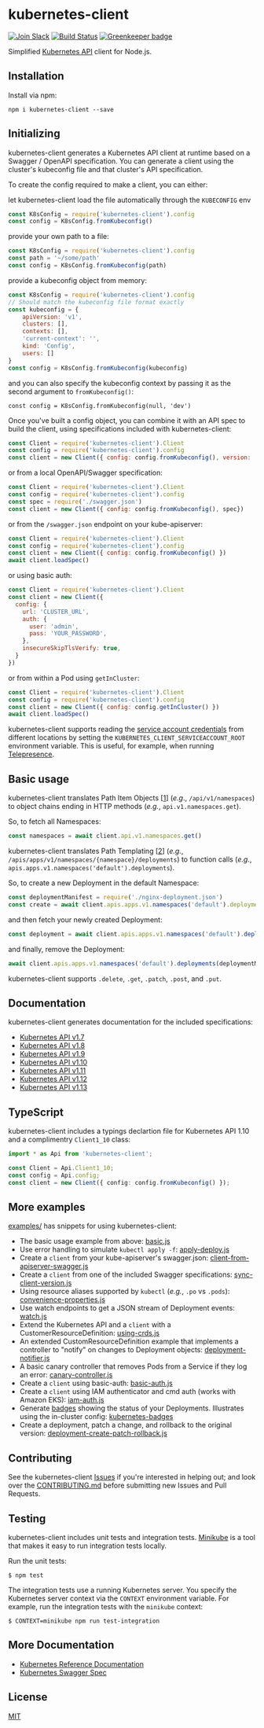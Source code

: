 # kubernetes-client

[![Join Slack](https://img.shields.io/badge/Join%20us%20on-Slack-e01563.svg)](https://godaddy-oss-slack.herokuapp.com/)
[![Build Status][build]](https://travis-ci.org/godaddy/kubernetes-client) [![Greenkeeper badge][greenkeeper]](https://greenkeeper.io/)

[greenkeeper]: https://badges.greenkeeper.io/godaddy/kubernetes-client.svg
[build]: https://travis-ci.org/godaddy/kubernetes-client.svg?branch=master

Simplified [Kubernetes API](http://kubernetes.io/) client for Node.js.

## Installation

Install via npm:

```
npm i kubernetes-client --save
```

## Initializing

kubernetes-client generates a Kubernetes API client at runtime based
on a Swagger / OpenAPI specification. You can generate a client using
the cluster's kubeconfig file and that cluster's API specification.

To create the config required to make a client, you can either:

let kubernetes-client load the file automatically through the `KUBECONFIG`
env

```js
const K8sConfig = require('kubernetes-client').config
const config = K8sConfig.fromKubeconfig()
```

provide your own path to a file:

```js
const K8sConfig = require('kubernetes-client').config
const path = '~/some/path'
const config = K8sConfig.fromKubeconfig(path)
```

provide a kubeconfig object from memory:

```js
const K8sConfig = require('kubernetes-client').config
// Should match the kubeconfig file format exactly
const kubeconfig = {
	apiVersion: 'v1',
	clusters: [],
	contexts: [],
	'current-context': '',
	kind: 'Config',
	users: []
}
const config = K8sConfig.fromKubeconfig(kubeconfig)
```

and you can also specify the kubeconfig context by passing it as the
second argument to `fromKubeconfig()`:

```
const config = K8sConfig.fromKubeconfig(null, 'dev')
```

Once you've built a config object, you can combine it with an API
spec to build the client, using specifications included with kubernetes-client:

```js
const Client = require('kubernetes-client').Client
const config = require('kubernetes-client').config
const client = new Client({ config: config.fromKubeconfig(), version: '1.9' })
```

or from a local OpenAPI/Swagger specification:

```js
const Client = require('kubernetes-client').Client
const config = require('kubernetes-client').config
const spec = require('./swagger.json')
const client = new Client({ config: config.fromKubeconfig(), spec})

```

or from the `/swagger.json` endpoint on your kube-apiserver:

```js
const Client = require('kubernetes-client').Client
const config = require('kubernetes-client').config
const client = new Client({ config: config.fromKubeconfig() })
await client.loadSpec()
```

or using basic auth:

```js
const Client = require('kubernetes-client').Client
const client = new Client({
  config: {
    url: 'CLUSTER_URL',
    auth: {
      user: 'admin',
      pass: 'YOUR_PASSWORD',
    },
    insecureSkipTlsVerify: true,
  }
})
```

or from within a Pod using `getInCluster`:

```js
const Client = require('kubernetes-client').Client
const config = require('kubernetes-client').config
const client = new Client({ config: config.getInCluster() })
await client.loadSpec()
```

kubernetes-client supports reading the [service account
credentials](https://kubernetes.io/docs/tasks/access-application-cluster/access-cluster/#accessing-the-api-from-a-pod)
from different locations by setting the
`KUBERNETES_CLIENT_SERVICEACCOUNT_ROOT` environment variable. This is
useful, for example, when running
[Telepresence](https://www.telepresence.io/howto/volumes).

## Basic usage

kubernetes-client translates Path Item Objects \[[1]\] (*e.g*.,
`/api/v1/namespaces`) to object chains ending in HTTP methods (*e.g.*,
`api.v1.namespaces.get`).

So, to fetch all Namespaces:

```js
const namespaces = await client.api.v1.namespaces.get()
```

kubernetes-client translates Path Templating \[[2]\] (*e.g.*,
`/apis/apps/v1/namespaces/{namespace}/deployments`) to function calls (*e.g.*,
`apis.apps.v1.namespaces('default').deployments`).

So, to create a new Deployment in the default Namespace:

```js
const deploymentManifest = require('./nginx-deployment.json')
const create = await client.apis.apps.v1.namespaces('default').deployments.post({ body: deploymentManifest })
```

and then fetch your newly created Deployment:

```js
const deployment = await client.apis.apps.v1.namespaces('default').deployments(deploymentManifest.metadata.name).get()
```

and finally, remove the Deployment:

```js
await client.apis.apps.v1.namespaces('default').deployments(deploymentManifest.metadata.name).delete()
```

kubernetes-client supports `.delete`, `.get`, `.patch`, `.post`, and `.put`.

## Documentation

kubernetes-client generates documentation for the included
specifications:

* [Kubernetes API v1.7](docs/1.7)
* [Kubernetes API v1.8](docs/1.8)
* [Kubernetes API v1.9](docs/1.9)
* [Kubernetes API v1.10](docs/1.10)
* [Kubernetes API v1.11](docs/1.11)
* [Kubernetes API v1.12](docs/1.12)
* [Kubernetes API v1.13](docs/1.13)

## TypeScript

kubernetes-client includes a typings declartion file for Kubernetes
API 1.10 and a complimentry `Client1_10` class:

```typescript
import * as Api from 'kubernetes-client';

const Client = Api.Client1_10;
const config = Api.config;
const client = new Client({ config: config.fromKubeconfig() });
```

## More examples

[examples/](examples/) has snippets for using kubernetes-client:

* The basic usage example from above: [basic.js](./examples/basic.js)
* Use error handling to simulate `kubectl apply -f`: [apply-deploy.js](./examples/apply-deploy.js)
* Create a `client` from your kube-apiserver's swagger.json:
  [client-from-apiserver-swagger.js](./examples/client-from-apiserver-swagger.js)
* Create a `client` from one of the included Swagger specifications:
  [sync-client-version.js](./examples/sync-client-version.js)
* Using resource aliases supported by `kubectl` (*e.g.*, `.po` vs
  `.pods`): [convenience-properties.js](./examples/convenience-properties.js)
* Use watch endpoints to get a JSON stream of Deployment events:
  [watch.js](./examples/watch.js)
* Extend the Kubernetes API and a `client` with a
  CustomerResourceDefinition: [using-crds.js](./examples/using-crds.js)
* An extended CustomResourceDefinition example that implements a
  controller to "notify" on changes to Deployment objects:
  [deployment-notifier.js](./examples/deployment-notifier.js)
* A basic canary controller that removes Pods from a Service if they
  log an error: [canary-controller.js](./examples/canary-controller.js)
* Create a `client` using basic-auth:
  [basic-auth.js](./examples/basic-auth.js)
* Create a `client` using IAM authenticator and cmd auth (works with Amazon EKS):
  [iam-auth.js](./examples/iam-auth.js)
* Generate [badges](https://github.com/badges/shields) showing the
  status of your Deployments. Illustrates using the in-cluster config:
  [kubernetes-badges](https://github.com/silasbw/kubernetes-badges)
* Create a deployment, patch a change, and rollback to the original version:
  [deployment-create-patch-rollback.js](./examples/deployment-create-patch-rollback.js)

## Contributing

See the kubernetes-client [Issues](./issues) if you're interested in
helping out; and look over the [CONTRIBUTING.md](./CONTRIBUTING.md)
before submitting new Issues and Pull Requests.

## Testing

kubernetes-client includes unit tests and integration tests.
[Minikube](https://github.com/kubernetes/minikube) is a tool that
makes it easy to run integration tests locally.

Run the unit tests:

```console
$ npm test
```

The integration tests use a running Kubernetes server. You specify the
Kubernetes server context via the `CONTEXT` environment variable. For
example, run the integration tests with the `minikube` context:

```console
$ CONTEXT=minikube npm run test-integration
```

## More Documentation

* [Kubernetes Reference Documentation](http://kubernetes.io/docs/reference/)
* [Kubernetes Swagger Spec](http://kubernetes.io/kubernetes/third_party/swagger-ui/)

## License

[MIT](LICENSE)

[1]: https://swagger.io/specification/#pathItemObject
[2]: https://swagger.io/specification/#pathTemplating
